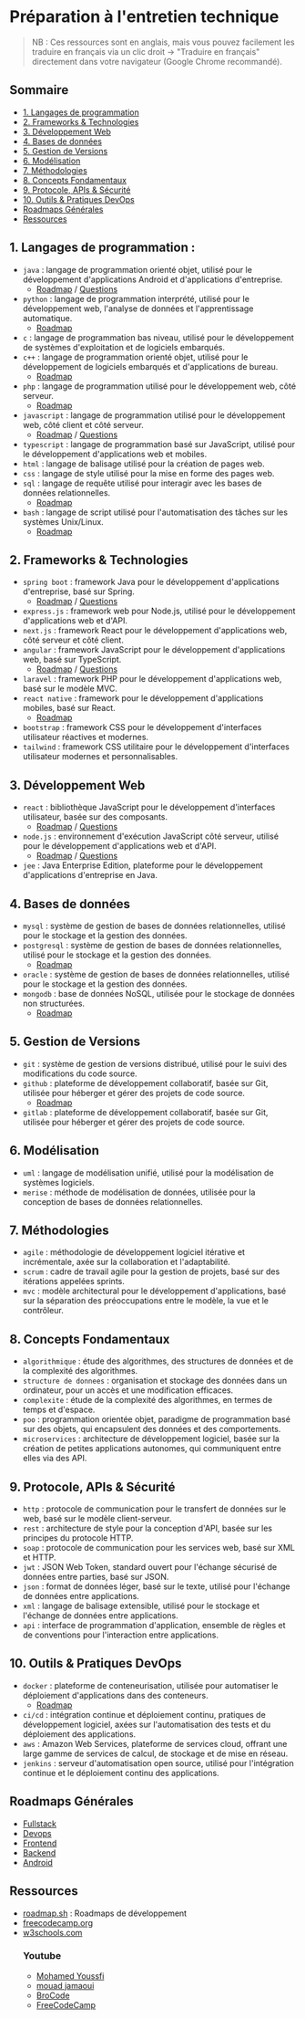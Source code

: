 # Préparation à l'entretien technique

> NB : Ces ressources sont en anglais, mais vous pouvez facilement les traduire en français via un clic droit → "Traduire en français" directement dans votre navigateur (Google Chrome recommandé).
## Sommaire
- [1. Langages de programmation](#1-langages-de-programmation)
- [2. Frameworks & Technologies](#2-frameworks--technologies)
- [3. Développement Web](#3-développement-web)
- [4. Bases de données](#4-bases-de-données)
- [5. Gestion de Versions](#5-gestion-de-versions)
- [6. Modélisation](#6-modélisation)
- [7. Méthodologies](#7-méthodologies)
- [8. Concepts Fondamentaux](#8-concepts-fondamentaux)
- [9. Protocole, APIs & Sécurité](#9-protocole-apis--sécurité)
- [10. Outils & Pratiques DevOps](#10-outils--pratiques-devops)
- [Roadmaps Générales](#roadmaps-générales)
- [Ressources](#ressources)

## 1. Langages de programmation :
- `java` : langage de programmation orienté objet, utilisé pour le développement d'applications Android et d'applications d'entreprise. 
    - [Roadmap](https://roadmap.sh/java) / [Questions](https://github.com/sudheerj/java-interview-questions/blob/main/README.md)
- `python` : langage de programmation interprété, utilisé pour le développement web, l'analyse de données et l'apprentissage automatique.
    - [Roadmap](https://roadmap.sh/python)
- `c` : langage de programmation bas niveau, utilisé pour le développement de systèmes d'exploitation et de logiciels embarqués.
- `c++` : langage de programmation orienté objet, utilisé pour le développement de logiciels embarqués et d'applications de bureau.
  - [Roadmap](https://roadmap.sh/cpp)
- `php` : langage de programmation utilisé pour le développement web, côté serveur.
  - [Roadmap](https://roadmap.sh/php)
- `javascript` : langage de programmation utilisé pour le développement web, côté client et côté serveur.
  - [Roadmap](https://roadmap.sh/javascript) / [Questions](https://github.com/sudheerj/javascript-interview-questions/blob/master/README.md)
- `typescript` : langage de programmation basé sur JavaScript, utilisé pour le développement d'applications web et mobiles.
- `html` : langage de balisage utilisé pour la création de pages web.
- `css` : langage de style utilisé pour la mise en forme des pages web.
- `sql` : langage de requête utilisé pour interagir avec les bases de données relationnelles.
  - [Roadmap](https://roadmap.sh/sql)
- `bash` : langage de script utilisé pour l'automatisation des tâches sur les systèmes Unix/Linux.
  - [Roadmap](https://roadmap.sh/typescript)

## 2. Frameworks & Technologies
- `spring boot` : framework Java pour le développement d'applications d'entreprise, basé sur Spring.
  - [Roadmap](https://roadmap.sh/spring-boot) / [Questions](https://github.com/anjitagargi/JavaSpringBoot_Interview_Questions/blob/main/README.md)
- `express.js` : framework web pour Node.js, utilisé pour le développement d'applications web et d'API.
- `next.js` : framework React pour le développement d'applications web, côté serveur et côté client.
- `angular` : framework JavaScript pour le développement d'applications web, basé sur TypeScript.
  - [Roadmap](https://roadmap.sh/angular) / [Questions](https://github.com/sudheerj/angular-interview-questions/blob/master/README.md)
- `laravel` : framework PHP pour le développement d'applications web, basé sur le modèle MVC.
- `react native` : framework pour le développement d'applications mobiles, basé sur React.
  - [Roadmap](https://roadmap.sh/react-native)
- `bootstrap` : framework CSS pour le développement d'interfaces utilisateur réactives et modernes.
- `tailwind` : framework CSS utilitaire pour le développement d'interfaces utilisateur modernes et personnalisables.

## 3. Développement Web
- `react` : bibliothèque JavaScript pour le développement d'interfaces utilisateur, basée sur des composants.
  - [Roadmap](https://roadmap.sh/react) / [Questions](https://github.com/sudheerj/reactjs-interview-questions/blob/master/README.md)
- `node.js` : environnement d'exécution JavaScript côté serveur, utilisé pour le développement d'applications web et d'API.
  - [Roadmap](https://roadmap.sh/nodejs) / [Questions](https://github.com/learning-zone/nodejs-basics/blob/master/README.md)
- `jee` : Java Enterprise Edition, plateforme pour le développement d'applications d'entreprise en Java.

## 4. Bases de données
- `mysql` : système de gestion de bases de données relationnelles, utilisé pour le stockage et la gestion des données.
- `postgresql` : système de gestion de bases de données relationnelles, utilisé pour le stockage et la gestion des données. 
  - [Roadmap](https://roadmap.sh/postgresql-dba)
- `oracle` : système de gestion de bases de données relationnelles, utilisé pour le stockage et la gestion des données.
- `mongodb` : base de données NoSQL, utilisée pour le stockage de données non structurées.
  - [Roadmap](https://roadmap.sh/mongodb)

## 5. Gestion de Versions
- `git` : système de gestion de versions distribué, utilisé pour le suivi des modifications du code source.
- `github` : plateforme de développement collaboratif, basée sur Git, utilisée pour héberger et gérer des projets de code source.
  - [Roadmap](https://roadmap.sh/git-github)
- `gitlab` : plateforme de développement collaboratif, basée sur Git, utilisée pour héberger et gérer des projets de code source.

## 6. Modélisation
- `uml` : langage de modélisation unifié, utilisé pour la modélisation de systèmes logiciels.
- `merise` : méthode de modélisation de données, utilisée pour la conception de bases de données relationnelles.

## 7. Méthodologies
- `agile` : méthodologie de développement logiciel itérative et incrémentale, axée sur la collaboration et l'adaptabilité.
- `scrum` : cadre de travail agile pour la gestion de projets, basé sur des itérations appelées sprints.
- `mvc` : modèle architectural pour le développement d'applications, basé sur la séparation des préoccupations entre le modèle, la vue et le contrôleur.

## 8. Concepts Fondamentaux
- `algorithmique` : étude des algorithmes, des structures de données et de la complexité des algorithmes.
- `structure de donnees` : organisation et stockage des données dans un ordinateur, pour un accès et une modification efficaces.
- `complexite` : étude de la complexité des algorithmes, en termes de temps et d'espace.
- `poo` : programmation orientée objet, paradigme de programmation basé sur des objets, qui encapsulent des données et des comportements.
- `microservices` : architecture de développement logiciel, basée sur la création de petites applications autonomes, qui communiquent entre elles via des API.

## 9. Protocole, APIs & Sécurité
- `http` : protocole de communication pour le transfert de données sur le web, basé sur le modèle client-serveur.
- `rest` : architecture de style pour la conception d'API, basée sur les principes du protocole HTTP.
- `soap` : protocole de communication pour les services web, basé sur XML et HTTP.
- `jwt` : JSON Web Token, standard ouvert pour l'échange sécurisé de données entre parties, basé sur JSON.
- `json` : format de données léger, basé sur le texte, utilisé pour l'échange de données entre applications.
- `xml` : langage de balisage extensible, utilisé pour le stockage et l'échange de données entre applications.
- `api` : interface de programmation d'application, ensemble de règles et de conventions pour l'interaction entre applications.

## 10. Outils & Pratiques DevOps
- `docker` : plateforme de conteneurisation, utilisée pour automatiser le déploiement d'applications dans des conteneurs.
  - [Roadmap](https://roadmap.sh/docker)
- `ci/cd` : intégration continue et déploiement continu, pratiques de développement logiciel, axées sur l'automatisation des tests et du déploiement des applications.
- `aws` : Amazon Web Services, plateforme de services cloud, offrant une large gamme de services de calcul, de stockage et de mise en réseau.
- `jenkins` : serveur d'automatisation open source, utilisé pour l'intégration continue et le déploiement continu des applications.


## Roadmaps Générales
- [Fullstack](https://roadmap.sh/full-stack)
- [Devops](https://roadmap.sh/devops)
- [Frontend](https://roadmap.sh/frontend)
- [Backend](https://roadmap.sh/backend)
- [Android](https://roadmap.sh/android)

## Ressources
- [roadmap.sh](https://roadmap.sh/) : Roadmaps de développement
- [freecodecamp.org](https://www.freecodecamp.org/)
- [w3schools.com](https://www.w3schools.com/)
  ### Youtube
  - [Mohamed Youssfi](https://www.youtube.com/@mohamedYoussfi)
  - [mouad jamaoui](https://www.youtube.com/@JamaouiMouad)
  - [BroCode](https://www.youtube.com/@BroCodez)
  - [FreeCodeCamp](https://www.youtube.com/@freecodecamp)